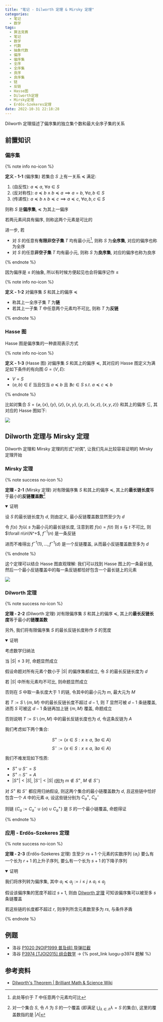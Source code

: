 ```yaml
---
title: "笔记 - Dilworth 定理 & Mirsky 定理"
categories:
  - 笔记
  - 数学
tags:
  - 算法竞赛
  - 笔记
  - 数学
  - 代数
  - 抽象代数
  - 偏序
  - 偏序集
  - 全序
  - 全序集
  - 良序
  - 良序集
  - 链
  - 反链
  - Hasse图
  - Dilworth定理
  - Mirsky定理
  - Erdős-Szekeres定理
date: 2022-10-31 22:18:28
---
```


Dilworth 定理描述了偏序集的独立集个数和最大全序子集的关系

<!-- more -->

## 前置知识

### 偏序集

{% note info no-icon %}

**<a id="def-1-1">定义 - 1-1</a>** (偏序集) 若集合 $S$ 上有一关系 $\preceq$ 满足:

1. (自反性): $a\preceq a$, $\forall a\in S$
1. (反对称性): $a\preceq b \land b\preceq a\implies a=b$, $\forall a,b\in S$
1. (传递性): $a\preceq b \land b\preceq c\implies a\preceq c$, $\forall a,b,c\in S$

则称 $S$ 是**偏序集**, $\preceq$ 为其上一偏序

若两元素间具有偏序, 则称这两个元素是可比的

进一步, 若

- 对 $S$ 的任意有**有限非空子集** $T$ 均有最小元[^1], 则称 $S$ 为**全序集**, 对应的偏序也称为全序
- 对 $S$ 的任意**非空子集** $T$ 均有最小元, 则称 $S$ 为**良序集**, 对应的偏序也称为良序

[^1]: 此处等价于 $T$ 中任意两个元素均可比

{% endnote %}

因为偏序是 $\leq$ 的抽象, 所以有时候方便起见也会将偏序记作 $\leq$

{% note info no-icon %}

**<a id="def-1-2">定义 - 1-2</a>** 对偏序集 $S$ 和其上的偏序 $\preceq$

- 称其上一全序子集 $T$ 为**链**
- 若其上一子集 $T$ 中任意两个元素均不可比, 则称 $T$ 为**反链**

{% endnote %}

### Hasse 图

Hasse 图是偏序集的一种直观表示方式

{% note info no-icon %}

**<a id="def-1-3">定义 - 1-3</a>** (Hasse 图) 对偏序集 $S$ 和其上的偏序 $\preceq$, 其对应的 Hasse 图定义为满足如下条件的有向图 $G=(V,E)$:

- $V=S$
- $(a,b)\in E$ 当且仅当 $a\preceq b$ 且 $\nexists c\in S~s.t.~a\preceq c\preceq b$

{% endnote %}

比如对集合 $S=\{\varnothing,\{x\},\{y\},\{z\},\{x,y\},\{y,z\},\{x,z\},\{x,y,z\}\}$ 和其上的偏序 $\subseteq$, 其对应的 Hasse 图如下:

![](hasse.svg)

## Dilworth 定理与 Mirsky 定理

Dilworth 定理和 Mirsky 定理的形式"对偶", 让我们先从比较容易证明的 Mirsky 定理开始

### Mirsky 定理

{% note success no-icon %}

**<a id="th-2-1">定理 - 2-1</a>** (Mirsky 定理) 对有限偏序集 $S$ 和其上的偏序 $\preceq$, 其上的**最长链长度**等于最小的**反链覆盖数**[^2]

<details open>
<summary>证明</summary>

设 $S$ 的最长链长度为 $d$, 则由定义, 最小反链覆盖数显然至少为 $d$

令 $f(s)$ 为以 $s$ 为最小元的最长链长度, 注意到若 $f(s)=f(t)$ 则 $s$ 与 $t$ 不可比, 则 $\forall n\in\N^+$, $f^{-1}(n)$ 是一条反链

进而不难得出 $f^{-1}(1),\dots,f^{-1}(d)$ 是一个反链覆盖, 从而最小反链覆盖数至多为 $d$

</details>

[^2]: 对一个集合 $S$, 令 $\Lambda$ 为 $S$ 的一个覆盖 (即满足 $\bigcup_{\lambda\in\Lambda}\lambda=S$ 的集合), 这里的覆盖数指的是 $|\Lambda|$

{% endnote %}

这个定理可以结合 Hasse 图直观理解: 我们可以找到 Hasse 图上的一条最长链, 然后一个最小反链覆盖中的每一条反链都恰好包含一个最长链上的元素

![](mirsky.svg)

### Dilworth 定理

{% note success no-icon %}

**<a id="th-2-2">定理 - 2-2</a>** (Dilworth 定理) 对有限偏序集 $S$ 和其上的偏序 $\preceq$, 其上的**最长反链长度**等于最小的**链覆盖数**

另外, 我们将有限偏序集 $S$ 的最长反链长度称作 $S$ 的宽度

<details open>
<summary>证明</summary>

考虑数学归纳法

当 $|S|\leq 3$ 时, 命题显然成立

假设命题对所有元素个数小于 $|S|$ 的偏序集都成立, 令 $S$ 的最长反链长度为 $d$

若 $|S|$ 中所有元素均不可比, 则命题显然成立

否则在 $S$ 中取一条长度大于 1 的链, 令其中的最小元为 $m$, 最大元为 $M$

若 $T:=S\setminus\{m,M\}$ 中的最长反链长度不超过 $d-1$, 则 $T$ 显然可被 $d-1$ 条链覆盖, 进而 $S$ 可被这 $d-1$ 条链再加上链 $\{m,M\}$ 覆盖, 命题成立

否则说明 $T:=S\setminus\{m,M\}$ 中的最长反链长度也为 $d$, 令这条反链为 $A$

我们考虑如下两个集合:

$$S^+:=\{x\in S:x\geq a,~\exists a\in A\}$$
$$S^-:=\{x\in S:x\leq a,~\exists a\in A\}$$

我们不难发现如下性质:

- $S^+\cup S^-=S$
- $S^+\cap S^-=A$
- $|S^+|<|S|$, $|S^-|<|S|$ (因为 $m\notin S^+$, $M\notin S^-$)

对 $S^+$ 和 $S^-$ 都应用归纳假设, 则这两个集合的最小链覆盖数为 $d$, 且这些链中恰好包含一个 $A$ 中的元素 $a$, 设这些链分别为 $C_a^+$, $C_a^-$

则链 $\{C_a:=C_a^-\cup\{a\}\cup C_a^+\}$ 是 $S$ 的一个最小链覆盖, 命题得证

</details>

{% endnote %}

### 应用 - Erdős-Szekeres 定理

{% note success no-icon %}

**<a id="th-2-3">定理 - 2-3</a>** (Erdős-Szekeres 定理) 含至少 $rs+1$ 个元素的实数序列 $\{a_i\}$ 要么有一个长为 $r+1$ 的上升子序列, 要么有一个长为 $s+1$ 的下降子序列

<details open>
<summary>证明</summary>

我们将序列转为偏序集, 其中 $a_i\preceq a_j:=i\leq j\land a_i\leq a_j$

假设该偏序集的宽度不超过 $s+1$, 则由 <a href="#th-2-2">Dilworth 定理</a> 可知该偏序集可以被至多 $s$ 条链覆盖

若这些链的长度都不超过 $r$, 则序列所含元素数至多为 $rs$, 与条件矛盾

</details>

{% endnote %}

## 例题

- 洛谷 [P1020 [NOIP1999 普及组] 导弹拦截](https://www.luogu.com.cn/problem/P1020)
- 洛谷 [P3974 [TJOI2015] 组合数学](https://www.luogu.com.cn/problem/P3974) -> {% post_link luogu-p3974 题解 %}

## 参考资料

- [Dilworth's Theorem | Brilliant Math & Science Wiki](https://brilliant.org/wiki/dilworths-theorem/)
